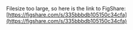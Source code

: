 Filesize too large, so here is the link to FigShare:
[https://figshare.com/s/335bbbdb105150c34cfa](https://figshare.com/s/335bbbdb105150c34cfa)

